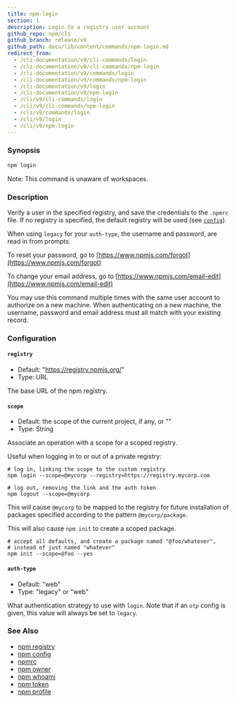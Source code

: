 ```yaml
---
title: npm-login
section: 1
description: Login to a registry user account
github_repo: npm/cli
github_branch: release/v9
github_path: docs/lib/content/commands/npm-login.md
redirect_from:
  - /cli-documentation/v9/cli-commands/login
  - /cli-documentation/v9/cli-commands/npm-login
  - /cli-documentation/v9/commands/login
  - /cli-documentation/v9/commands/npm-login
  - /cli-documentation/v9/login
  - /cli-documentation/v9/npm-login
  - /cli/v9/cli-commands/login
  - /cli/v9/cli-commands/npm-login
  - /cli/v9/commands/login
  - /cli/v9/login
  - /cli/v9/npm-login
---
```


### Synopsis

```bash
npm login
```

Note: This command is unaware of workspaces.

### Description

Verify a user in the specified registry, and save the credentials to the
`.npmrc` file. If no registry is specified, the default registry will be
used (see [`config`](/cli/v9/using-npm/config)).

When using `legacy` for your `auth-type`, the username and password, are
read in from prompts.

To reset your password, go to [https://www.npmjs.com/forgot](https://www.npmjs.com/forgot)

To change your email address, go to [https://www.npmjs.com/email-edit](https://www.npmjs.com/email-edit)

You may use this command multiple times with the same user account to
authorize on a new machine.  When authenticating on a new machine,
the username, password and email address must all match with
your existing record.

### Configuration

#### `registry`

* Default: "https://registry.npmjs.org/"
* Type: URL

The base URL of the npm registry.



#### `scope`

* Default: the scope of the current project, if any, or ""
* Type: String

Associate an operation with a scope for a scoped registry.

Useful when logging in to or out of a private registry:

```
# log in, linking the scope to the custom registry
npm login --scope=@mycorp --registry=https://registry.mycorp.com

# log out, removing the link and the auth token
npm logout --scope=@mycorp
```

This will cause `@mycorp` to be mapped to the registry for future
installation of packages specified according to the pattern
`@mycorp/package`.

This will also cause `npm init` to create a scoped package.

```
# accept all defaults, and create a package named "@foo/whatever",
# instead of just named "whatever"
npm init --scope=@foo --yes
```



#### `auth-type`

* Default: "web"
* Type: "legacy" or "web"

What authentication strategy to use with `login`. Note that if an `otp`
config is given, this value will always be set to `legacy`.



### See Also

* [npm registry](/cli/v9/using-npm/registry)
* [npm config](/cli/v9/commands/npm-config)
* [npmrc](/cli/v9/configuring-npm/npmrc)
* [npm owner](/cli/v9/commands/npm-owner)
* [npm whoami](/cli/v9/commands/npm-whoami)
* [npm token](/cli/v9/commands/npm-token)
* [npm profile](/cli/v9/commands/npm-profile)

